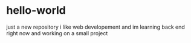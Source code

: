 # hello-world
just a new repository 
i like web developement and im learning back end right now and working on a small project 
